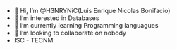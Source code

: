 - 👋 Hi, I’m @H3NRYNiC(Luis Enrique Nicolas Bonifacio)
- 👀 I’m interested in Databases
- 🌱 I’m currently learning Programming languagues
- 💞️ I’m looking to collaborate on nobody
- ISC - TECNM
<!---
H3NRYNiC/H3NRYNiC is a ✨ special ✨ repository because its `README.md` (this file) appears on your GitHub profile.
You can click the Preview link to take a look at your changes.
--->
